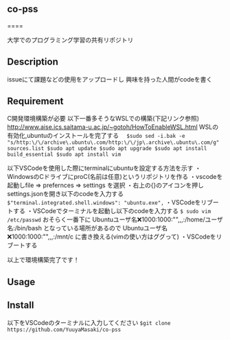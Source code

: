 ## co-pss
====

大学でのプログラミング学習の共有リポジトリ

## Description
issueにて課題などの使用をアップロードし
興味を持った人間がcodeを書く
## Requirement
C開発環境構築が必要
以下一番多そうなWSLでの構築(下記リンク参照)
<http://www.aise.ics.saitama-u.ac.jp/~gotoh/HowToEnableWSL.html>
WSLの有効化,ubuntuのインストールを完了する
`   $sudo sed -i.bak -e "s/http:\/\/archive\.ubuntu\.com/http:\/\/jp\.archive\.ubuntu\.com/g" sources.list
    $sudo apt update
    $sudo apt upgrade
    $sudo apt install build_essential
    $sudo apt install vim
`

以下VSCodeを使用した際にterminalにubuntuを設定する方法を示す
・WindowsのCドライブにproC(名前は任意)というリポジトリを作る
・vscodeを起動しfile => prefernces => settings を選択
・右上の{}のアイコンを押しsettings.jsonを開き以下のcodeを入力する
`$"terminal.integrated.shell.windows": "ubuntu.exe",`
・VSCodeをリブートする
・VSCodeでターミナルを起動し以下のcodeを入力する
`$ sudo vim /etc/passwd`
おそらく一番下に
Ubuntuユーザ名:x:1000:1000:"",,,:/home/ユーザ名:/bin/bash
となっている場所があるので
Ubuntuユーザ名:x:1000:1000:"",,,:/mnt/c
に書き換える(vimの使い方はググって)
・VSCodeをリブートする

以上で環境構築完了です！
## Usage

## Install
以下をVSCodeのターミナルに入力してください
`$git clone https://github.com/YuuyaMasaki/co-pss`

